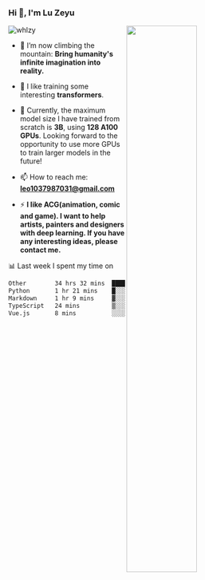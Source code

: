 ### Hi 👋, I'm Lu Zeyu

<img src="https://komarev.com/ghpvc/?username=whlzy&label=Profile%20views&color=0e75b6&style=flat" alt="whlzy" />
<img align="right" width="53%" src="https://github-readme-stats.vercel.app/api?username=whlzy&show_icons=true">

- 🔭 I’m now climbing the mountain: **Bring humanity's infinite imagination into reality.**

- 🌄 I like training some interesting **transformers**.

- 🌠 Currently, the maximum model size I have trained from scratch is **3B**, using **128 A100 GPUs**. Looking forward to the opportunity to use more GPUs to train larger models in the future!

- 📫 How to reach me: **leo1037987031@gmail.com**

- ⚡ **I like ACG(animation, comic and game). I want to help artists, painters and designers with deep learning. If you have any interesting ideas, please contact me.**

📊 Last week I spent my time on

<!--START_SECTION:waka-->

```txt
Other        34 hrs 32 mins  ███████████████████████░░   91.77 %
Python       1 hr 21 mins    █░░░░░░░░░░░░░░░░░░░░░░░░   03.61 %
Markdown     1 hr 9 mins     ▓░░░░░░░░░░░░░░░░░░░░░░░░   03.10 %
TypeScript   24 mins         ▒░░░░░░░░░░░░░░░░░░░░░░░░   01.09 %
Vue.js       8 mins          ░░░░░░░░░░░░░░░░░░░░░░░░░   00.36 %
```

<!--END_SECTION:waka-->

